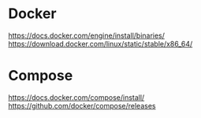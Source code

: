 # Docker

https://docs.docker.com/engine/install/binaries/
https://download.docker.com/linux/static/stable/x86_64/

# Compose

https://docs.docker.com/compose/install/
https://github.com/docker/compose/releases
